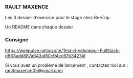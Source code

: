 ### RAULT MAXENCE 

Les 3 dossier d'exercice pour le stage chez BeeTrip.

Un README dans chaque dossier
### Consigne 

https://weepulse.notion.site/Test-d-veloppeur-FullStack-d663add887a643af80c94cc67b34274f

Si vous avez un problème de lancement , contactez moi sur : raultmaxence05@gmail.com
